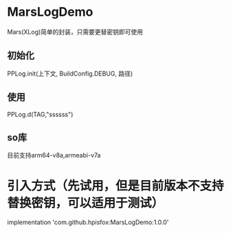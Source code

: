 # MarsLogDemo
Mars(XLog)简单的封装，只需要更替密钥即可使用
## 初始化
PPLog.init(上下文, BuildConfig.DEBUG, 路径)
## 使用
PPLog.d(TAG,"ssssss")
## so库
目前支持arm64-v8a,armeabi-v7a
# 引入方式（先试用，但是目前版本不支持替换密钥，可以适用于测试）
implementation 'com.github.hpisfox:MarsLogDemo:1.0.0'
